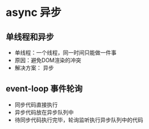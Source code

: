# async 异步

## 单线程和异步
* 单线程：一个线程，同一时间只能做一件事
* 原因：避免DOM渲染的冲突
* 解决方案： 异步

## event-loop 事件轮询
* 同步代码直接执行
* 异步代码放在异步队列中
* 待同步代码执行完毕，轮询监听执行异步队列中的代码
